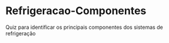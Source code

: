 # Refrigeracao-Componentes
Quiz para identificar os principais componentes dos sistemas de refrigeração

